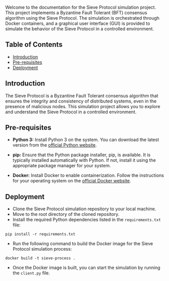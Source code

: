 Welcome to the documentation for the Sieve Protocol simulation project. This project implements a Byzantine Fault Tolerant (BFT) 
consensus algorithm using the Sieve Protocol. The simulation is orchestrated through Docker containers, and a graphical user interface (GUI) 
is provided to simulate the behavior of the Sieve Protocol in a controlled environment.

## Table of Contents

- [Introduction](#introduction)
- [Pre-requisites](#pre-requisites)
- [Deployment](#deployment)

## Introduction

The Sieve Protocol is a Byzantine Fault Tolerant consensus algorithm that ensures the integrity and consistency of distributed systems, even in the presence of malicious nodes. This simulation project allows you to explore and understand the Sieve Protocol in a controlled environment.

## Pre-requisites

- **Python 3:** Install Python 3 on the system. You can download the latest version from the [official Python website](https://www.python.org/downloads/).

- **pip:** Ensure that the Python package installer, pip, is available. It is typically installed automatically with Python. If not, install it using the appropriate package manager for your system.

- **Docker:** Install Docker to enable containerization. Follow the instructions for your operating system on the [official Docker website](https://docs.docker.com/get-docker/).


## Deployment

- Clone the Sieve Protocol simulation repository to your local machine.
- Move to the root directory of the cloned repository.
- Install the required Python dependencies listed in the `requirements.txt` file:

```
pip install -r requirements.txt
```

- Run the following command to build the Docker image for the Sieve Protocol simulation process:

```
docker build -t sieve-process .
```

- Once the Docker image is built, you can start the simulation by running the `client.py` file.




